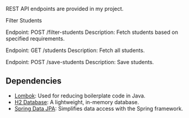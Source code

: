 REST API endpoints are provided in my project.

Filter Students

Endpoint: POST /filter-students
Description: Fetch students based on specified requirements.

Endpoint: GET /students
Description: Fetch all students.

Endpoint: POST /save-students
Description: Save students.

## Dependencies

- [Lombok](https://projectlombok.org/): Used for reducing boilerplate code in Java.
- [H2 Database](https://www.h2database.com/): A lightweight, in-memory database.
- [Spring Data JPA](https://spring.io/projects/spring-data-jpa): Simplifies data access with the Spring framework.



